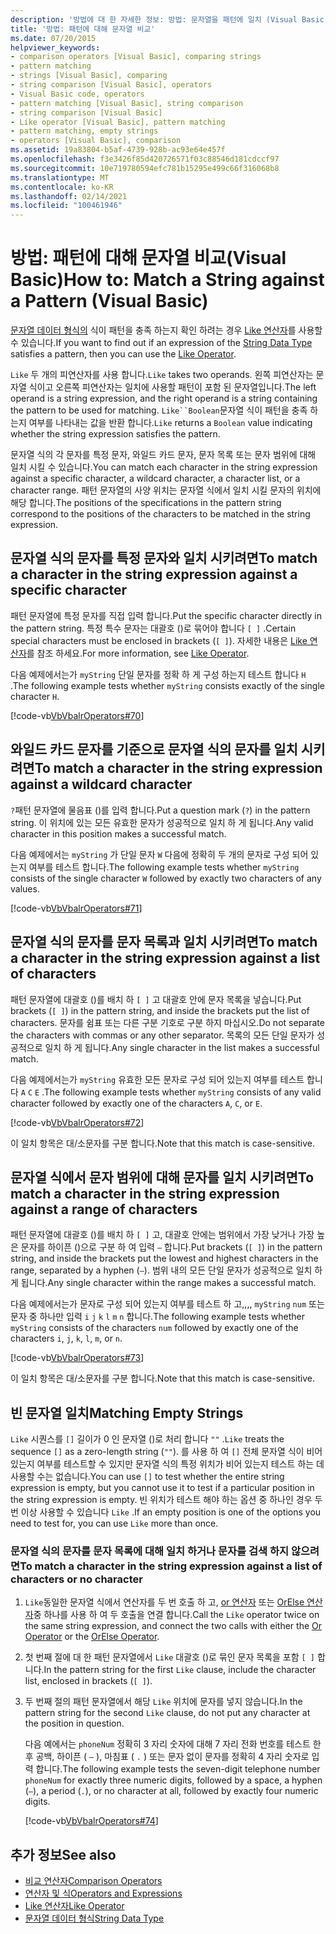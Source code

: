 ```yaml
---
description: '방법에 대 한 자세한 정보: 방법: 문자열을 패턴에 일치 (Visual Basic)'
title: '방법: 패턴에 대해 문자열 비교'
ms.date: 07/20/2015
helpviewer_keywords:
- comparison operators [Visual Basic], comparing strings
- pattern matching
- strings [Visual Basic], comparing
- string comparison [Visual Basic], operators
- Visual Basic code, operators
- pattern matching [Visual Basic], string comparison
- string comparison [Visual Basic]
- Like operator [Visual Basic], pattern matching
- pattern matching, empty strings
- operators [Visual Basic], comparison
ms.assetid: 19a83804-b5af-4739-928b-ac93e64e457f
ms.openlocfilehash: f3e3426f85d420726571f03c88546d181cdccf97
ms.sourcegitcommit: 10e719780594efc781b15295e499c66f316068b8
ms.translationtype: MT
ms.contentlocale: ko-KR
ms.lasthandoff: 02/14/2021
ms.locfileid: "100461946"
---
```

# <a name="how-to-match-a-string-against-a-pattern-visual-basic"></a><span data-ttu-id="68050-103">방법: 패턴에 대해 문자열 비교(Visual Basic)</span><span class="sxs-lookup"><span data-stu-id="68050-103">How to: Match a String against a Pattern (Visual Basic)</span></span>

<span data-ttu-id="68050-104">[문자열 데이터 형식의](../../../language-reference/data-types/string-data-type.md) 식이 패턴을 충족 하는지 확인 하려는 경우 [Like 연산자](../../../language-reference/operators/like-operator.md)를 사용할 수 있습니다.</span><span class="sxs-lookup"><span data-stu-id="68050-104">If you want to find out if an expression of the [String Data Type](../../../language-reference/data-types/string-data-type.md) satisfies a pattern, then you can use the [Like Operator](../../../language-reference/operators/like-operator.md).</span></span>

<span data-ttu-id="68050-105">`Like` 두 개의 피연산자를 사용 합니다.</span><span class="sxs-lookup"><span data-stu-id="68050-105">`Like` takes two operands.</span></span> <span data-ttu-id="68050-106">왼쪽 피연산자는 문자열 식이고 오른쪽 피연산자는 일치에 사용할 패턴이 포함 된 문자열입니다.</span><span class="sxs-lookup"><span data-stu-id="68050-106">The left operand is a string expression, and the right operand is a string containing the pattern to be used for matching.</span></span> <span data-ttu-id="68050-107">`Like``Boolean`문자열 식이 패턴을 충족 하는지 여부를 나타내는 값을 반환 합니다.</span><span class="sxs-lookup"><span data-stu-id="68050-107">`Like` returns a `Boolean` value indicating whether the string expression satisfies the pattern.</span></span>

<span data-ttu-id="68050-108">문자열 식의 각 문자를 특정 문자, 와일드 카드 문자, 문자 목록 또는 문자 범위에 대해 일치 시킬 수 있습니다.</span><span class="sxs-lookup"><span data-stu-id="68050-108">You can match each character in the string expression against a specific character, a wildcard character, a character list, or a character range.</span></span> <span data-ttu-id="68050-109">패턴 문자열의 사양 위치는 문자열 식에서 일치 시킬 문자의 위치에 해당 합니다.</span><span class="sxs-lookup"><span data-stu-id="68050-109">The positions of the specifications in the pattern string correspond to the positions of the characters to be matched in the string expression.</span></span>

## <a name="to-match-a-character-in-the-string-expression-against-a-specific-character"></a><span data-ttu-id="68050-110">문자열 식의 문자를 특정 문자와 일치 시키려면</span><span class="sxs-lookup"><span data-stu-id="68050-110">To match a character in the string expression against a specific character</span></span>

<span data-ttu-id="68050-111">패턴 문자열에 특정 문자를 직접 입력 합니다.</span><span class="sxs-lookup"><span data-stu-id="68050-111">Put the specific character directly in the pattern string.</span></span> <span data-ttu-id="68050-112">특정 특수 문자는 대괄호 ()로 묶어야 합니다 `[ ]` .</span><span class="sxs-lookup"><span data-stu-id="68050-112">Certain special characters must be enclosed in brackets (`[ ]`).</span></span> <span data-ttu-id="68050-113">자세한 내용은 [Like 연산자](../../../language-reference/operators/like-operator.md)를 참조 하세요.</span><span class="sxs-lookup"><span data-stu-id="68050-113">For more information, see [Like Operator](../../../language-reference/operators/like-operator.md).</span></span>

<span data-ttu-id="68050-114">다음 예제에서는가 `myString` 단일 문자를 정확 하 게 구성 하는지 테스트 합니다 `H` .</span><span class="sxs-lookup"><span data-stu-id="68050-114">The following example tests whether `myString` consists exactly of the single character `H`.</span></span>

[!code-vb[VbVbalrOperators#70](~/samples/snippets/visualbasic/VS_Snippets_VBCSharp/VbVbalrOperators/VB/Class1.vb#70)]

## <a name="to-match-a-character-in-the-string-expression-against-a-wildcard-character"></a><span data-ttu-id="68050-115">와일드 카드 문자를 기준으로 문자열 식의 문자를 일치 시키려면</span><span class="sxs-lookup"><span data-stu-id="68050-115">To match a character in the string expression against a wildcard character</span></span>

<span data-ttu-id="68050-116">`?`패턴 문자열에 물음표 ()를 입력 합니다.</span><span class="sxs-lookup"><span data-stu-id="68050-116">Put a question mark (`?`) in the pattern string.</span></span> <span data-ttu-id="68050-117">이 위치에 있는 모든 유효한 문자가 성공적으로 일치 하 게 됩니다.</span><span class="sxs-lookup"><span data-stu-id="68050-117">Any valid character in this position makes a successful match.</span></span>

<span data-ttu-id="68050-118">다음 예제에서는 `myString` 가 단일 문자 `W` 다음에 정확히 두 개의 문자로 구성 되어 있는지 여부를 테스트 합니다.</span><span class="sxs-lookup"><span data-stu-id="68050-118">The following example tests whether `myString` consists of the single character `W` followed by exactly two characters of any values.</span></span>

[!code-vb[VbVbalrOperators#71](~/samples/snippets/visualbasic/VS_Snippets_VBCSharp/VbVbalrOperators/VB/Class1.vb#71)]

## <a name="to-match-a-character-in-the-string-expression-against-a-list-of-characters"></a><span data-ttu-id="68050-119">문자열 식의 문자를 문자 목록과 일치 시키려면</span><span class="sxs-lookup"><span data-stu-id="68050-119">To match a character in the string expression against a list of characters</span></span>

<span data-ttu-id="68050-120">패턴 문자열에 대괄호 ()를 배치 하 `[ ]` 고 대괄호 안에 문자 목록을 넣습니다.</span><span class="sxs-lookup"><span data-stu-id="68050-120">Put brackets (`[ ]`) in the pattern string, and inside the brackets put the list of characters.</span></span> <span data-ttu-id="68050-121">문자를 쉼표 또는 다른 구분 기호로 구분 하지 마십시오.</span><span class="sxs-lookup"><span data-stu-id="68050-121">Do not separate the characters with commas or any other separator.</span></span> <span data-ttu-id="68050-122">목록의 모든 단일 문자가 성공적으로 일치 하 게 됩니다.</span><span class="sxs-lookup"><span data-stu-id="68050-122">Any single character in the list makes a successful match.</span></span>

<span data-ttu-id="68050-123">다음 예제에서는가 `myString` 유효한 모든 문자로 구성 되어 있는지 여부를 테스트 합니다 `A` `C` `E` .</span><span class="sxs-lookup"><span data-stu-id="68050-123">The following example tests whether `myString` consists of any valid character followed by exactly one of the characters `A`, `C`, or `E`.</span></span>

[!code-vb[VbVbalrOperators#72](~/samples/snippets/visualbasic/VS_Snippets_VBCSharp/VbVbalrOperators/VB/Class1.vb#72)]

<span data-ttu-id="68050-124">이 일치 항목은 대/소문자를 구분 합니다.</span><span class="sxs-lookup"><span data-stu-id="68050-124">Note that this match is case-sensitive.</span></span>

## <a name="to-match-a-character-in-the-string-expression-against-a-range-of-characters"></a><span data-ttu-id="68050-125">문자열 식에서 문자 범위에 대해 문자를 일치 시키려면</span><span class="sxs-lookup"><span data-stu-id="68050-125">To match a character in the string expression against a range of characters</span></span>

<span data-ttu-id="68050-126">패턴 문자열에 대괄호 ()를 배치 하 `[ ]` 고, 대괄호 안에는 범위에서 가장 낮거나 가장 높은 문자를 하이픈 ()으로 구분 하 여 입력 `–` 합니다.</span><span class="sxs-lookup"><span data-stu-id="68050-126">Put brackets (`[ ]`) in the pattern string, and inside the brackets put the lowest and highest characters in the range, separated by a hyphen (`–`).</span></span> <span data-ttu-id="68050-127">범위 내의 모든 단일 문자가 성공적으로 일치 하 게 됩니다.</span><span class="sxs-lookup"><span data-stu-id="68050-127">Any single character within the range makes a successful match.</span></span>

<span data-ttu-id="68050-128">다음 예제에서는가 문자로 구성 되어 있는지 여부를 테스트 하 고,,,, `myString` `num` 또는 문자 중 하나만 입력 `i` `j` `k` `l` `m` `n` 합니다.</span><span class="sxs-lookup"><span data-stu-id="68050-128">The following example tests whether `myString` consists of the characters `num` followed by exactly one of the characters `i`, `j`, `k`, `l`, `m`, or `n`.</span></span>

[!code-vb[VbVbalrOperators#73](~/samples/snippets/visualbasic/VS_Snippets_VBCSharp/VbVbalrOperators/VB/Class1.vb#73)]

<span data-ttu-id="68050-129">이 일치 항목은 대/소문자를 구분 합니다.</span><span class="sxs-lookup"><span data-stu-id="68050-129">Note that this match is case-sensitive.</span></span>

## <a name="matching-empty-strings"></a><span data-ttu-id="68050-130">빈 문자열 일치</span><span class="sxs-lookup"><span data-stu-id="68050-130">Matching Empty Strings</span></span>

<span data-ttu-id="68050-131">`Like` 시퀀스를 `[]` 길이가 0 인 문자열 ()로 처리 합니다 `""` .</span><span class="sxs-lookup"><span data-stu-id="68050-131">`Like` treats the sequence `[]` as a zero-length string (`""`).</span></span> <span data-ttu-id="68050-132">를 사용 하 여 `[]` 전체 문자열 식이 비어 있는지 여부를 테스트할 수 있지만 문자열 식의 특정 위치가 비어 있는지 테스트 하는 데 사용할 수는 없습니다.</span><span class="sxs-lookup"><span data-stu-id="68050-132">You can use `[]` to test whether the entire string expression is empty, but you cannot use it to test if a particular position in the string expression is empty.</span></span> <span data-ttu-id="68050-133">빈 위치가 테스트 해야 하는 옵션 중 하나인 경우 두 번 이상 사용할 수 있습니다 `Like` .</span><span class="sxs-lookup"><span data-stu-id="68050-133">If an empty position is one of the options you need to test for, you can use `Like` more than once.</span></span>

### <a name="to-match-a-character-in-the-string-expression-against-a-list-of-characters-or-no-character"></a><span data-ttu-id="68050-134">문자열 식의 문자를 문자 목록에 대해 일치 하거나 문자를 검색 하지 않으려면</span><span class="sxs-lookup"><span data-stu-id="68050-134">To match a character in the string expression against a list of characters or no character</span></span>

1. <span data-ttu-id="68050-135">`Like`동일한 문자열 식에서 연산자를 두 번 호출 하 고, [or 연산자](../../../language-reference/operators/or-operator.md) 또는 [OrElse 연산자](../../../language-reference/operators/orelse-operator.md)중 하나를 사용 하 여 두 호출을 연결 합니다.</span><span class="sxs-lookup"><span data-stu-id="68050-135">Call the `Like` operator twice on the same string expression, and connect the two calls with either the [Or Operator](../../../language-reference/operators/or-operator.md) or the [OrElse Operator](../../../language-reference/operators/orelse-operator.md).</span></span>

2. <span data-ttu-id="68050-136">첫 번째 절에 대 한 패턴 문자열에서 `Like` 대괄호 ()로 묶인 문자 목록을 포함 `[ ]` 합니다.</span><span class="sxs-lookup"><span data-stu-id="68050-136">In the pattern string for the first `Like` clause, include the character list, enclosed in brackets (`[ ]`).</span></span>

3. <span data-ttu-id="68050-137">두 번째 절의 패턴 문자열에서 해당 `Like` 위치에 문자를 넣지 않습니다.</span><span class="sxs-lookup"><span data-stu-id="68050-137">In the pattern string for the second `Like` clause, do not put any character at the position in question.</span></span>

    <span data-ttu-id="68050-138">다음 예에서는 `phoneNum` 정확히 3 자리 숫자에 대해 7 자리 전화 번호를 테스트 한 후 공백, 하이픈 ( `–` ), 마침표 ( `.` ) 또는 문자 없이 문자를 정확히 4 자리 숫자로 입력 합니다.</span><span class="sxs-lookup"><span data-stu-id="68050-138">The following example tests the seven-digit telephone number `phoneNum` for exactly three numeric digits, followed by a space, a hyphen (`–`), a period (`.`), or no character at all, followed by exactly four numeric digits.</span></span>

    [!code-vb[VbVbalrOperators#74](~/samples/snippets/visualbasic/VS_Snippets_VBCSharp/VbVbalrOperators/VB/Class1.vb#74)]

## <a name="see-also"></a><span data-ttu-id="68050-139">추가 정보</span><span class="sxs-lookup"><span data-stu-id="68050-139">See also</span></span>

- [<span data-ttu-id="68050-140">비교 연산자</span><span class="sxs-lookup"><span data-stu-id="68050-140">Comparison Operators</span></span>](../../../language-reference/operators/comparison-operators.md)
- [<span data-ttu-id="68050-141">연산자 및 식</span><span class="sxs-lookup"><span data-stu-id="68050-141">Operators and Expressions</span></span>](index.md)
- [<span data-ttu-id="68050-142">Like 연산자</span><span class="sxs-lookup"><span data-stu-id="68050-142">Like Operator</span></span>](../../../language-reference/operators/like-operator.md)
- [<span data-ttu-id="68050-143">문자열 데이터 형식</span><span class="sxs-lookup"><span data-stu-id="68050-143">String Data Type</span></span>](../../../language-reference/data-types/string-data-type.md)
